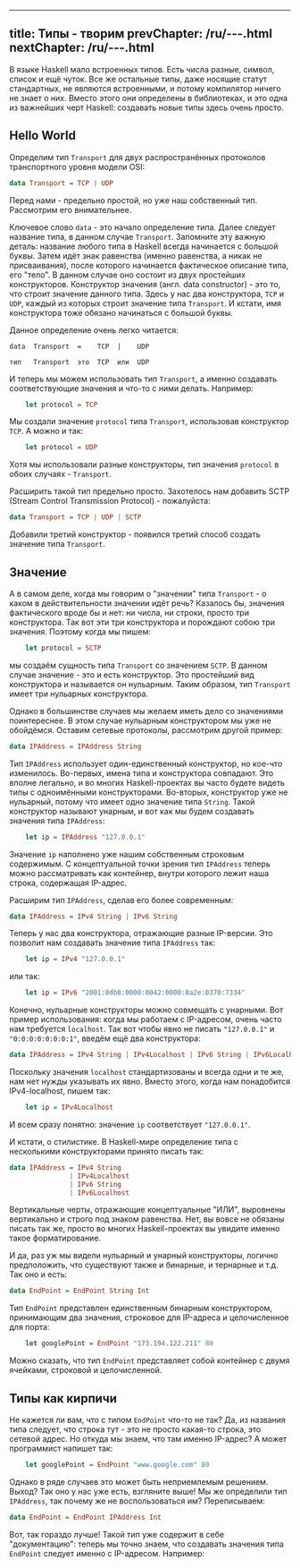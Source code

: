 ----
title: Типы - творим
prevChapter: /ru/---.html
nextChapter: /ru/---.html
----

В языке Haskell мало встроенных типов. Есть числа разные, символ, список и ещё чуток. Все же остальные типы, даже носящие статут стандартных, не являются встроенными, и потому компилятор ничего не знает о них. Вместо этого они определены в библиотеках, и это одна из важнейших черт Haskell: создавать новые типы здесь очень просто.

## Hello World

Определим тип `Transport` для двух распространённых протоколов транспортного уровня модели OSI:

```haskell
data Transport = TCP | UDP
```

Перед нами - предельно простой, но уже наш собственный тип. Рассмотрим его внимательнее.

Ключевое слово `data` - это начало определение типа. Далее следует название типа, в данном случае `Transport`. Запомните эту важную деталь: название любого типа в Haskell всегда начинается с большой буквы. Затем идёт знак равенства (именно равенства, а никак не присваивания), после которого начинается фактическое описание типа, его "тело". В данном случае оно состоит из двух простейших конструкторов. Конструктор значения (англ. data constructor) - это то, что строит значение данного типа. Здесь у нас два конструктора, `TCP` и `UDP`, каждый из которых строит значение типа `Transport`. И кстати, имя конструктора тоже обязано начинаться с большой буквы.

Данное определение очень легко читается:

```
data  Transport  =    TCP  |    UDP

тип   Transport  это  TCP  или  UDP
```

И теперь мы можем использовать тип `Transport`, а именно создавать соответствующие значения и что-то с ними делать. Например:

```haskell
    let protocol = TCP
```

Мы создали значение `protocol` типа `Transport`, использовав конструктор `TCP`. А можно и так:

```haskell
    let protocol = UDP
```

Хотя мы использовали разные конструкторы, тип значения `protocol` в обоих случаях - `Transport`.

Расширить такой тип предельно просто. Захотелось нам добавить SCTP (Stream Control Transmission Protocol) - пожалуйста:

```haskell
data Transport = TCP | UDP | SCTP
```

Добавили третий конструктор - появился третий способ создать значение типа `Transport`.

## Значение

А в самом деле, когда мы говорим о "значении" типа `Transport` - о каком в действительности значении идёт речь? Казалось бы, значения фактического вроде бы и нет: ни числа, ни строки, просто три конструктора. Так вот эти три конструктора и порождают собою три значения. Поэтому когда мы пишем:

```haskell
    let protocol = SCTP
```

мы создаём сущность типа `Transport` со значением `SCTP`. В данном случае значение - это и есть конструктор. Это простейший вид конструктора и называется он нульарным. Таким образом, тип `Transport` имеет три нульарных конструктора.

Однако в большинстве случаев мы желаем иметь дело со значениями поинтереснее. В этом случае нульарным конструктором мы уже не обойдёмся. Оставим сетевые протоколы, рассмотрим другой пример:

```haskell
data IPAddress = IPAddress String
```

Тип `IPAddress` использует один-единственный конструктор, но кое-что изменилось. Во-первых, имена типа и конструктора совпадают. Это вполне легально, и во многих Haskell-проектах вы часто будете видеть типы с одноимёнными конструкторами. Во-вторых, конструктор уже не нульарный, потому что имеет одно значение типа `String`. Такой конструктор называют унарным, и вот как мы будем создавать значения типа `IPAddress`:

```haskell
    let ip = IPAddress "127.0.0.1"
```

Значение `ip` наполнено уже нашим собственным строковым содержимым. С концептуальной точки зрения тип `IPAddress` теперь можно рассматривать как контейнер, внутри которого лежит наша строка, содержащая IP-адрес.

Расширим тип `IPAddress`, сделав его более современным:

```haskell
data IPAddress = IPv4 String | IPv6 String
```

Теперь у нас два конструктора, отражающие разные IP-версии. Это позволит нам создавать значение типа `IPAddress` так:

```haskell
    let ip = IPv4 "127.0.0.1"
```

или так:

```haskell
    let ip = IPv6 "2001:0db8:0000:0042:0000:8a2e:0370:7334"
```

Конечно, нульарные конструкторы можно совмещать с унарными. Вот пример использования: когда мы работаем с IP-адресом, очень часто нам требуется `localhost`. Так вот чтобы явно не писать `"127.0.0.1"` и `"0:0:0:0:0:0:0:1"`, введём ещё два конструктора:

```haskell
data IPAddress = IPv4 String | IPv4Localhost | IPv6 String | IPv6Localhost
```

Поскольку значения `localhost` стандартизованы и всегда одни и те же, нам нет нужды указывать их явно. Вместо этого, когда нам понадобится IPv4-localhost, пишем так:

```haskell
    let ip = IPv4Localhost
```

И всем сразу понятно: значение `ip` соответствует `"127.0.0.1"`.

И кстати, о стилистике. В Haskell-мире определение типа с несколькими конструкторами принято писать так:

```haskell
data IPAddress = IPv4 String
               | IPv4Localhost
               | IPv6 String
               | IPv6Localhost
```

Вертикальные черты, отражающие концептуальные "ИЛИ", выровнены вертикально и строго под знаком равенства. Нет, вы вовсе не обязаны писать так же, просто во многих Haskell-проектах вы увидите именно такое форматирование.

И да, раз уж мы видели нульарный и унарный конструкторы, логично предположить, что существуют также и бинарные, и тернарные и т.д. Так оно и есть:

```haskell
data EndPoint = EndPoint String Int
```

Тип `EndPoint` представлен единственным бинарным конструктором, принимающим два значения, строковое для IP-адреса и целочисленное для порта:

```haskell
    let googlePoint = EndPoint "173.194.122.211" 80
```

Можно сказать, что тип `EndPoint` представляет собой контейнер с двумя ячейками, строковой и целочисленной.

## Типы как кирпичи

Не кажется ли вам, что с типом `EndPoint` что-то не так? Да, из названия типа следует, что строка тут - это не просто какая-то строка, это сетевой адрес. Но откуда мы знаем, что там именно IP-адрес? А может программист напишет так:

```haskell
    let googlePoint = EndPoint "www.google.com" 80
```

Однако в ряде случаев это может быть неприемлемым решением. Выход? Так оно у нас уже есть, взгляните выше! Мы же определили тип `IPAddress`, так почему же не воспользоваться им? Переписываем:

```haskell
data EndPoint = EndPoint IPAddress Int
```

Вот, так гораздо лучше! Такой тип уже содержит в себе "документацию": теперь мы точно знаем, что создавать значения типа `EndPoint` следует именно с IP-адресом. Например:






